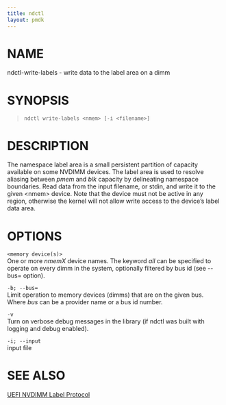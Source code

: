 ```yaml
---
title: ndctl
layout: pmdk
---
```


NAME
====

ndctl-write-labels - write data to the label area on a dimm

SYNOPSIS
========

>     ndctl write-labels <nmem> [-i <filename>]

DESCRIPTION
===========

The namespace label area is a small persistent partition of capacity
available on some NVDIMM devices. The label area is used to resolve
aliasing between *pmem* and *blk* capacity by delineating namespace
boundaries. Read data from the input filename, or stdin, and write it to
the given &lt;nmem&gt; device. Note that the device must not be active
in any region, otherwise the kernel will not allow write access to the
device’s label data area.

OPTIONS
=======

`<memory device(s)>`  
One or more *nmemX* device names. The keyword *all* can be specified to
operate on every dimm in the system, optionally filtered by bus id (see
--bus= option).

`-b; --bus=`  
Limit operation to memory devices (dimms) that are on the given bus.
Where *bus* can be a provider name or a bus id number.

`-v`  
Turn on verbose debug messages in the library (if ndctl was built with
logging and debug enabled).

`-i; --input`  
input file

SEE ALSO
========

[UEFI NVDIMM Label
Protocol](http://www.uefi.org/sites/default/files/resources/UEFI_Spec_2_7.pdf)
